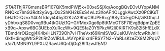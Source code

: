 $START$hjR7GmsnsBRf107QK5mdPWj5k+00xeSSjXq/AoogBQvEOvUYopANMRNQkc7ImG3Rdt2ySvgJQx2ShKH2kEsS4wLz3XoAF4OLggkAwcXz0PCiKsTbHJ1OrQzvxY4bNTdcyi445y32KzA29hqC9UPE6+g18SylCcEgOFJ/ziKOhqlJyDhtvxqS8D0vvg9Bu4tkGUzt1Q+G/fMox0go6p8tKMcOTSF7IEvgBdpmZpEExB9q+Apxw6BC3UEboXuRczWt+9QESfaZ0Y5PkzW2li0KIRTK9s82l5hfELdXTBmd4rOi2cgj4K4b/HLN739Oh7vHTneVxt69KmISVsGUeKUVn/cfcwRhJnHGkfHdimgWtrSP2tiRtZoVIRULJAVYpK6Ixr4FRSY7N2+YaRLsKzeZX8M2PqU7x/a7LMBN9YL9PXUZRawU6QnDjOq28lfIzwJf$END$